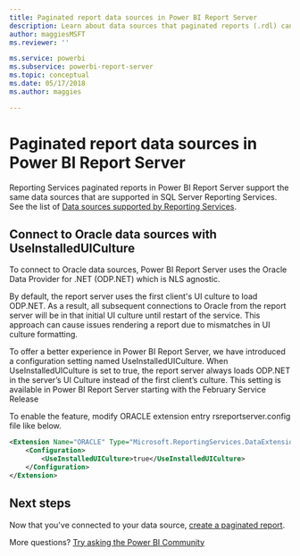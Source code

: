 ```yaml
---
title: Paginated report data sources in Power BI Report Server
description: Learn about data sources that paginated reports (.rdl) can connect to in Power BI Report Server.
author: maggiesMSFT
ms.reviewer: ''

ms.service: powerbi
ms.subservice: powerbi-report-server
ms.topic: conceptual
ms.date: 05/17/2018
ms.author: maggies

---
```

# Paginated report data sources  in Power BI Report Server
Reporting Services paginated reports in Power BI Report Server support the same data sources that are supported in SQL Server Reporting Services. See the list of [Data sources supported by Reporting Services](https://docs.microsoft.com/sql/reporting-services/report-data/data-sources-supported-by-reporting-services-ssrs).

## Connect to Oracle data sources with UseInstalledUICulture

To connect to Oracle data sources, Power BI Report Server uses the Oracle Data Provider for .NET (ODP.NET) which is NLS agnostic.

By default, the report server uses the first client's UI culture to load ODP.NET.  As a result, all subsequent connections to Oracle from the report server will be in that initial UI culture until restart of the service.  This approach can cause issues rendering a report due to mismatches in UI culture formatting.

To offer a better experience in Power BI Report Server, we have introduced a configuration setting named UseInstalledUICulture. When UseInstalledUICulture is set to true, the report server always loads ODP.NET in the server’s UI Culture instead of the first client’s culture.
This setting is available in Power BI Report Server starting with the February Service Release

To enable the feature, modify ORACLE extension entry rsreportserver.config file like below.
```xml
<Extension Name="ORACLE" Type="Microsoft.ReportingServices.DataExtensions.OracleClientConnectionWrapper,Microsoft.ReportingServices.DataExtensions">
    <Configuration>
        <UseInstalledUICulture>true</UseInstalledUICulture>
    </Configuration>
</Extension>
```

## Next steps
Now that you've connected to your data source, [create a paginated report](quickstart-create-paginated-report.md).  


More questions? [Try asking the Power BI Community](https://community.powerbi.com/)
